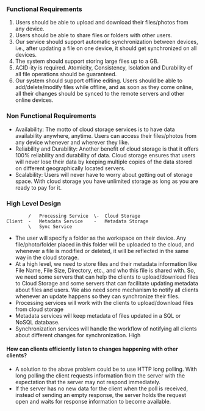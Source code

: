 ### Functional Requirements
1. Users should be able to upload and download their files/photos from any device.
2. Users should be able to share files or folders with other users.
3. Our service should support automatic synchronization between devices, i.e., after updating a file
on one device, it should get synchronized on all devices.
4. The system should support storing large files up to a GB.
5. ACID-ity is required. Atomicity, Consistency, Isolation and Durability of all file operations
should be guaranteed.
6. Our system should support offline editing. Users should be able to add/delete/modify files while
offline, and as soon as they come online, all their changes should be synced to the remote
servers and other online devices.
### Non Functional Requirements
- Availability: The motto of cloud storage services is to have data availability anywhere, anytime. Users can access their files/photos from any device whenever and wherever they like.
- Reliability and Durability: Another benefit of cloud storage is that it offers 100% reliability and durability of data. Cloud storage ensures that users will never lose their data by keeping multiple copies of the data stored on different geographically located servers.
- Scalability: Users will never have to worry about getting out of storage space. With cloud storage you have unlimited storage as long as you are ready to pay for it.
### High Level Design
```
		/	Processing Service	\-	Cloud Storage
Client	-	Metadata Service	-	Metadata Storage
		\	Sync Service
```
- The user will specify a folder as the workspace on their device. Any file/photo/folder placed in this folder will be uploaded to the cloud, and whenever a file is modified or deleted, it will be reflected in the same way in the cloud storage.
- At a high level, we need to store files and their metadata information like File Name, File Size, Directory, etc., and who this file is shared with. So, we need some servers that can help the clients to upload/download files to Cloud Storage and some servers that can facilitate updating metadata about files and users. We also need some mechanism to notify all clients whenever an update happens so they can synchronize their files.
- Processing services will work with the clients to upload/download files from cloud storage 
- Metadata services will keep metadata of files updated in a SQL or NoSQL database. 
- Synchronization services will handle the workflow of notifying all clients about different changes for synchronization. High
#### How can clients efficiently listen to changes happening with other clients?
- A solution to the above problem could be to use HTTP long polling. With long polling the client requests information from the server with the expectation that the server may not respond immediately.
- If the server has no new data for the client when the poll is received, instead of sending an empty response, the server holds the request open and waits for response information to become available.
<!--stackedit_data:
eyJoaXN0b3J5IjpbLTE1NTY4NjExMjIsLTE1NTY4NjExMjJdfQ
==
-->